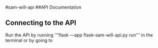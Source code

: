 #sam-will-api 
##API Documentation

## Connecting to the API
Run the API by running '''flask —app flask-sam-will-api.py run''' in the terminal or by going to 
